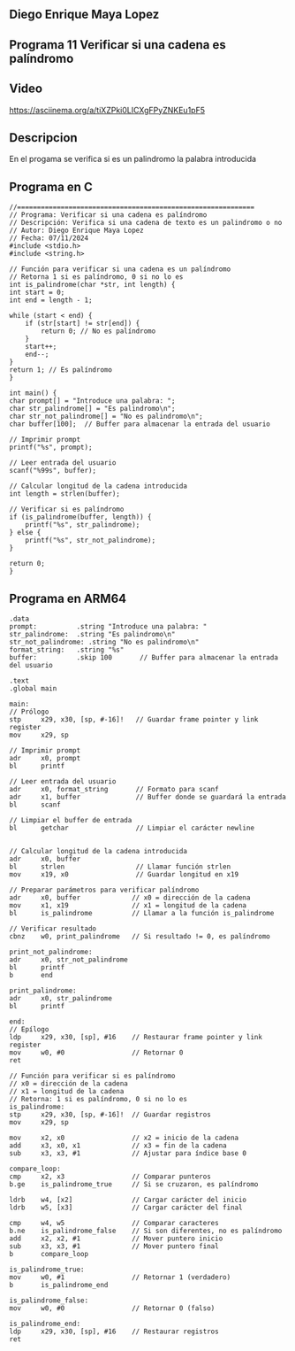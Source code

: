 ## Diego Enrique Maya Lopez
## Programa 11 Verificar si una cadena es palíndromo

## Video
https://asciinema.org/a/tiXZPki0LICXgFPyZNKEu1pF5

## Descripcion
En el progama se verifica si es un palindromo la palabra introducida

## Programa en C
    //============================================================
    // Programa: Verificar si una cadena es palíndromo
    // Descripción: Verifica si una cadena de texto es un palindromo o no
    // Autor: Diego Enrique Maya Lopez
    // Fecha: 07/11/2024
    #include <stdio.h>
    #include <string.h>

    // Función para verificar si una cadena es un palíndromo
    // Retorna 1 si es palíndromo, 0 si no lo es
    int is_palindrome(char *str, int length) {
    int start = 0;
    int end = length - 1;

    while (start < end) {
        if (str[start] != str[end]) {
            return 0; // No es palíndromo
        }
        start++;
        end--;
    }
    return 1; // Es palíndromo
    }

    int main() {
    char prompt[] = "Introduce una palabra: ";
    char str_palindrome[] = "Es palindromo\n";
    char str_not_palindrome[] = "No es palindromo\n";
    char buffer[100];  // Buffer para almacenar la entrada del usuario

    // Imprimir prompt
    printf("%s", prompt);

    // Leer entrada del usuario
    scanf("%99s", buffer);

    // Calcular longitud de la cadena introducida
    int length = strlen(buffer);

    // Verificar si es palíndromo
    if (is_palindrome(buffer, length)) {
        printf("%s", str_palindrome);
    } else {
        printf("%s", str_not_palindrome);
    }

    return 0;
    }  

## Programa en ARM64

    .data
    prompt:          .string "Introduce una palabra: "
    str_palindrome:  .string "Es palindromo\n"
    str_not_palindrome: .string "No es palindromo\n"
    format_string:   .string "%s"
    buffer:          .skip 100       // Buffer para almacenar la entrada del usuario

    .text
    .global main

    main:
    // Prólogo
    stp     x29, x30, [sp, #-16]!   // Guardar frame pointer y link register
    mov     x29, sp

    // Imprimir prompt
    adr     x0, prompt
    bl      printf

    // Leer entrada del usuario
    adr     x0, format_string       // Formato para scanf
    adr     x1, buffer              // Buffer donde se guardará la entrada
    bl      scanf

    // Limpiar el buffer de entrada
    bl      getchar                 // Limpiar el carácter newline


    // Calcular longitud de la cadena introducida
    adr     x0, buffer
    bl      strlen                  // Llamar función strlen
    mov     x19, x0                 // Guardar longitud en x19

    // Preparar parámetros para verificar palíndromo
    adr     x0, buffer             // x0 = dirección de la cadena
    mov     x1, x19                // x1 = longitud de la cadena
    bl      is_palindrome          // Llamar a la función is_palindrome

    // Verificar resultado
    cbnz    w0, print_palindrome   // Si resultado != 0, es palíndromo

    print_not_palindrome:
    adr     x0, str_not_palindrome
    bl      printf
    b       end

    print_palindrome:
    adr     x0, str_palindrome
    bl      printf

    end:
    // Epílogo
    ldp     x29, x30, [sp], #16    // Restaurar frame pointer y link register
    mov     w0, #0                 // Retornar 0
    ret

    // Función para verificar si es palíndromo
    // x0 = dirección de la cadena
    // x1 = longitud de la cadena
    // Retorna: 1 si es palíndromo, 0 si no lo es
    is_palindrome:
    stp     x29, x30, [sp, #-16]!  // Guardar registros
    mov     x29, sp

    mov     x2, x0                 // x2 = inicio de la cadena
    add     x3, x0, x1             // x3 = fin de la cadena
    sub     x3, x3, #1             // Ajustar para índice base 0

    compare_loop:
    cmp     x2, x3                 // Comparar punteros
    b.ge    is_palindrome_true     // Si se cruzaron, es palíndromo

    ldrb    w4, [x2]               // Cargar carácter del inicio
    ldrb    w5, [x3]               // Cargar carácter del final

    cmp     w4, w5                 // Comparar caracteres
    b.ne    is_palindrome_false    // Si son diferentes, no es palíndromo
    add     x2, x2, #1             // Mover puntero inicio
    sub     x3, x3, #1             // Mover puntero final
    b       compare_loop

    is_palindrome_true:
    mov     w0, #1                 // Retornar 1 (verdadero)
    b       is_palindrome_end

    is_palindrome_false:
    mov     w0, #0                 // Retornar 0 (falso)

    is_palindrome_end:
    ldp     x29, x30, [sp], #16    // Restaurar registros
    ret
